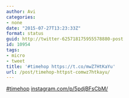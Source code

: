 ```yaml
---
author: Avi
categories:
- none
date: "2015-07-27T13:23:33Z"
format: status
guid: http://twitter-625718175955578880-post
id: 10954
tags:
- micro
- tweet
title: '#timehop https://t.co/mwZ7HtKaYu'
url: /post/timehop-httpst-comwz7htkayu/
---
```

[#timehop](http://twitter.com/search?q=%23timehop) [instagram.com/p/5pdjBFsCbM/](https://instagram.com/p/5pdjBFsCbM/)